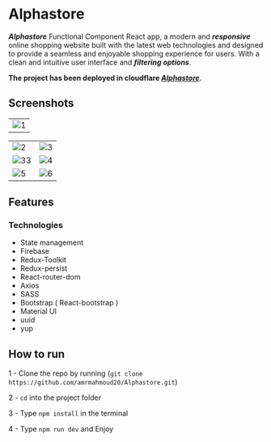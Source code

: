 # Alphastore

**_Alphastore_** Functional Component React app, a modern and **_responsive_** online shopping website built with the latest web technologies and designed to provide a seamless and enjoyable shopping experience for users. With a clean and intuitive user interface and **_filtering options_**.

**The project has been deployed in cloudflare _[Alphastore](https://alphastore.pages.dev/)_**.

## Screenshots

|                                                                                                       |
| :---------------------------------------------------------------------------------------------------- |
| ![1](https://github.com/amrmahmoud20/alphastore/assets/83710148/80a0cb62-b408-4027-be72-54eda904128e) |

|                                                                                                       |                                                                                                       |
| :---------------------------------------------------------------------------------------------------- | :---------------------------------------------------------------------------------------------------: |
| ![2](https://github.com/amrmahmoud20/alphastore/assets/83710148/eadf6e1d-ecbf-4bf4-8677-5d8c40de7c26) | ![3](https://github.com/amrmahmoud20/alphastore/assets/83710148/bdf86cd2-350d-4bc6-aa19-6a45e98be632) |
| ![33](https://github.com/amrmahmoud20/alphastore/assets/83710148/2f47bf32-f82e-4851-ae7d-34c3561177dd) | ![4](https://github.com/amrmahmoud20/alphastore/assets/83710148/68fe2032-76ec-460f-86d5-023ee1addd4e) |
| ![5](https://github.com/amrmahmoud20/alphastore/assets/83710148/d0971129-7d6a-427e-9623-54178a747bbb) | ![6](https://github.com/amrmahmoud20/alphastore/assets/83710148/d895731f-9c77-4896-b810-24c9e2913d41) |

## Features

### Technologies

- State management
- Firebase
- Redux-Toolkit
- Redux-persist
- React-router-dom
- Axios
- SASS
- Bootstrap ( React-bootstrap )
- Material UI
- uuid
- yup

## How to run

1 - Clone the repo by running (`git clone https://github.com/amrmahmoud20/Alphastore.git`)

2 - `cd` into the project folder

3 - Type `npm install` in the terminal

4 - Type `npm run dev` and Enjoy

